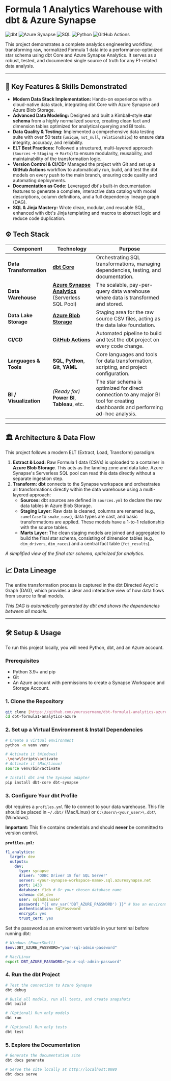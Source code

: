 # Formula 1 Analytics Warehouse with dbt & Azure Synapse

![dbt](https://img.shields.io/badge/dbt-1.8.2-FF694B?logo=dbt&logoColor=white)
![Azure Synapse](https://img.shields.io/badge/Azure_Synapse-Serverless-0078D4?logo=microsoftazure&logoColor=white)
![SQL](https://img.shields.io/badge/SQL-T--SQL-blue)
![Python](https://img.shields.io/badge/Python-3.10-3776AB?logo=python&logoColor=white)
![GitHub Actions](https://img.shields.io/badge/CI/CD-GitHub_Actions-2088FF?logo=githubactions&logoColor=white)

This project demonstrates a complete analytics engineering workflow, transforming raw, normalized Formula 1 data into a performance-optimized star schema using dbt Core and Azure Synapse Analytics. It serves as a robust, tested, and documented single source of truth for any F1-related data analysis.

---

## 🚀 Key Features & Skills Demonstrated

* **Modern Data Stack Implementation:** Hands-on experience with a cloud-native data stack, integrating dbt Core with Azure Synapse and Azure Blob Storage.
* **Advanced Data Modeling:** Designed and built a Kimball-style **star schema** from a highly normalized source, creating clean fact and dimension tables optimized for analytical querying and BI tools.
* **Data Quality & Testing:** Implemented a comprehensive data testing suite with over 50 tests (`unique`, `not_null`, `relationships`) to ensure data integrity, accuracy, and reliability.
* **ELT Best Practices:** Followed a structured, multi-layered approach (`Sources` → `Staging` → `Marts`) to ensure modularity, reusability, and maintainability of the transformation logic.
* **Version Control & CI/CD:** Managed the project with Git and set up a **GitHub Actions** workflow to automatically run, build, and test the dbt models on every push to the main branch, ensuring code quality and automating deployments.
* **Documentation as Code:** Leveraged dbt's built-in documentation features to generate a complete, interactive data catalog with model descriptions, column definitions, and a full dependency lineage graph (DAG).
* **SQL & Jinja Mastery:** Wrote clean, modular, and reusable SQL, enhanced with dbt's Jinja templating and macros to abstract logic and reduce code duplication.

## ⚙️ Tech Stack

| Component             | Technology                                                                                                                                                             | Purpose                                                                                                                            |
| --------------------- | ---------------------------------------------------------------------------------------------------------------------------------------------------------------------- | ---------------------------------------------------------------------------------------------------------------------------------- |
| **Data Transformation** | [**dbt Core**](https://www.getdbt.com/)                                                                                                                                | Orchestrating SQL transformations, managing dependencies, testing, and documentation.                                              |
| **Data Warehouse** | [**Azure Synapse Analytics**](https://azure.microsoft.com/en-us/products/synapse-analytics) (Serverless SQL Pool)                                                        | The scalable, pay-per-query data warehouse where data is transformed and stored.                                                   |
| **Data Lake Storage** | [**Azure Blob Storage**](https://azure.microsoft.com/en-us/products/storage/blobs)                                                                                     | Staging area for the raw source CSV files, acting as the data lake foundation.                                                     |
| **CI/CD** | [**GitHub Actions**](https://github.com/features/actions)                                                                                                              | Automated pipeline to build and test the dbt project on every code change.                                                         |
| **Languages & Tools** | **SQL**, **Python**, **Git**, **YAML** | Core languages and tools for data transformation, scripting, and project configuration.                                            |
| **BI / Visualization** | *(Ready for)* **Power BI**, **Tableau**, etc.                                                                                                                          | The star schema is optimized for direct connection to any major BI tool for creating dashboards and performing ad-hoc analysis. |

---

## 🏛️ Architecture & Data Flow

This project follows a modern ELT (Extract, Load, Transform) paradigm.

1.  **Extract & Load:** Raw Formula 1 data (CSVs) is uploaded to a container in **Azure Blob Storage**. This acts as the landing zone and data lake. Azure Synapse's Serverless SQL pool can read this data directly without a separate ingestion step.
2.  **Transform:** **dbt** connects to the Synapse workspace and orchestrates all transformations directly within the data warehouse using a multi-layered approach:
    * **Sources:** dbt sources are defined in `sources.yml` to declare the raw data tables in Azure Blob Storage.
    * **Staging Layer:** Raw data is cleaned, columns are renamed (e.g., `camelCase` to `snake_case`), data types are cast, and basic transformations are applied. These models have a 1-to-1 relationship with the source tables.
    * **Marts Layer:** The clean staging models are joined and aggregated to build the final star schema, consisting of dimension tables (e.g., `dim_drivers`, `dim_races`) and a central fact table (`fct_results`).

*A simplified view of the final star schema, optimized for analytics.*

## 📈 Data Lineage

The entire transformation process is captured in the dbt Directed Acyclic Graph (DAG), which provides a clear and interactive view of how data flows from source to final models.

*This DAG is automatically generated by dbt and shows the dependencies between all models.*

---

## 🛠️ Setup & Usage

To run this project locally, you will need Python, dbt, and an Azure account.

### **Prerequisites**

* Python 3.9+ and pip
* Git
* An Azure account with permissions to create a Synapse Workspace and Storage Account.

### **1. Clone the Repository**

```bash
git clone [https://github.com/yourusername/dbt-formula1-analytics-azure.git](https://github.com/yourusername/dbt-formula1-analytics-azure.git)
cd dbt-formula1-analytics-azure
```

### **2. Set up a Virtual Environment & Install Dependencies**

```bash
# Create a virtual environment
python -m venv venv

# Activate it (Windows)
.\venv\Scripts\activate
# Activate it (Mac/Linux)
source venv/bin/activate

# Install dbt and the Synapse adapter
pip install dbt-core dbt-synapse
```

### **3. Configure Your dbt Profile**

dbt requires a `profiles.yml` file to connect to your data warehouse. This file should be placed in `~/.dbt/` (Mac/Linux) or `C:\Users\<your_user>\.dbt\` (Windows).

**Important:** This file contains credentials and should **never** be committed to version control.

**`profiles.yml`:**

```yaml
f1_analytics:
  target: dev
  outputs:
    dev:
      type: synapse
      driver: 'ODBC Driver 18 for SQL Server'
      server: <your-synapse-workspace-name>.sql.azuresynapse.net
      port: 1433
      database: f1db # Or your chosen database name
      schema: dbt_dev
      user: sqladminuser
      password: "{{ env_var('DBT_AZURE_PASSWORD') }}" # Use an environment variable for safety
      authentication: SqlPassword
      encrypt: yes
      trust_cert: yes
```

Set the password as an environment variable in your terminal before running dbt:

```bash
# Windows (PowerShell)
$env:DBT_AZURE_PASSWORD="your-sql-admin-password"

# Mac/Linux
export DBT_AZURE_PASSWORD="your-sql-admin-password"
```

### **4. Run the dbt Project**

```bash
# Test the connection to Azure Synapse
dbt debug

# Build all models, run all tests, and create snapshots
dbt build

# (Optional) Run only models
dbt run

# (Optional) Run only tests
dbt test
```

### **5. Explore the Documentation**

```bash
# Generate the documentation site
dbt docs generate

# Serve the site locally at http://localhost:8080
dbt docs serve
